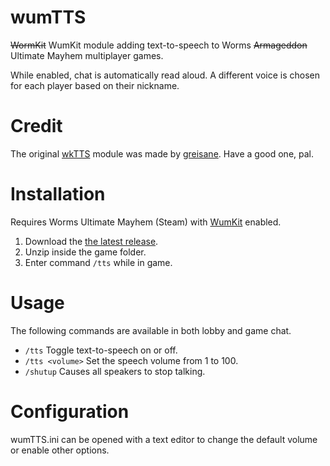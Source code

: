 # wumTTS
~~WormKit~~ WumKit module adding text-to-speech to Worms ~~Armageddon~~ Ultimate Mayhem multiplayer games.

While enabled, chat is automatically read aloud. A different voice is chosen for each player based on their nickname.

# Credit
The original [wkTTS](https://github.com/greisane/wkTTS) module was made by [greisane](https://github.com/greisane). Have a good one, pal.

# Installation

Requires Worms Ultimate Mayhem (Steam) with [WumKit](https://github.com/nizikawa-worms/WumKit) enabled.

1. Download the [the latest release](https://github.com/nizikawa-worms/wumTTS/releases/latest/download/wumTTS.zip).
2. Unzip inside the game folder.
3. Enter command `/tts` while in game.

# Usage

The following commands are available in both lobby and game chat.

- `/tts` Toggle text-to-speech on or off.
- `/tts <volume>` Set the speech volume from 1 to 100.
- `/shutup` Causes all speakers to stop talking.

# Configuration

wumTTS.ini can be opened with a text editor to change the default volume or enable other options.